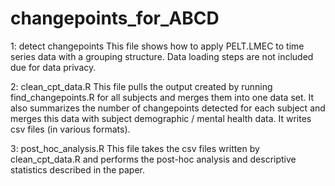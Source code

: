 # changepoints_for_ABCD

1: detect changepoints
This file shows how to apply PELT.LMEC to time series data with a grouping structure. Data loading steps are not included due for data privacy. 

2: clean_cpt_data.R
This file pulls the output created by running find_changepoints.R for all subjects and merges them into one data set. It also summarizes the number of changepoints detected for each subject and merges this data with subject demographic / mental health data. It writes csv files (in various formats). 

3: post_hoc_analysis.R
This file takes the csv files written by clean_cpt_data.R and performs the post-hoc analysis and descriptive statistics described in the paper. 
